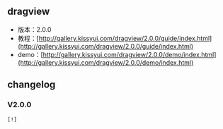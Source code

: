 ## dragview

* 版本：2.0.0
* 教程：[http://gallery.kissyui.com/dragview/2.0.0/guide/index.html](http://gallery.kissyui.com/dragview/2.0.0/guide/index.html)
* demo：[http://gallery.kissyui.com/dragview/2.0.0/demo/index.html](http://gallery.kissyui.com/dragview/2.0.0/demo/index.html)

## changelog

### V2.0.0

    [!]


